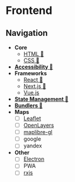 # Frontend

## Navigation

- **Core**
  - [HTML 📂](./core/html/readme.md)
  - [CSS 📂](./core/css/readme.md)
- [**Accessibility 📂**](./accessibility/readme.md)
- **Frameworks**
  - [React 📂](./frameworks/react/readme.md)
  - [Next.js 📂](./frameworks/next-js/readme.md)
  - [Vue.js](https://vuejs.org/)
- [**State Management 📂**](./state-management/readme.md)
- [**Bundlers 📂**](./bundlers/readme.md)
- **Maps**
  - [ ] [Leaflet](https://leafletjs.com/)
  - [ ] [OpenLayers](https://openlayers.org/)
  - [ ] [maplibre-gl](https://maplibre.org/)
  - [ ] google
  - [ ] yandex
- **Other**
  - [ ] [Electron](https://electronjs.org/)
  - [ ] PWA
  - [ ] [rxjs](https://github.com/ReactiveX/rxjs)
